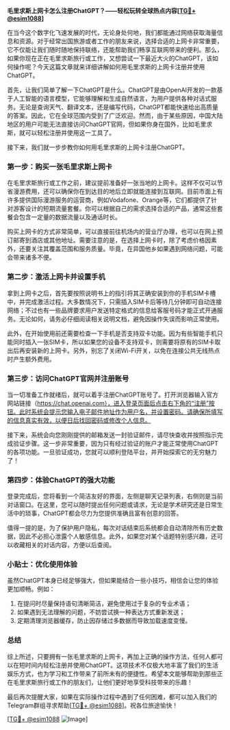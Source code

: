 **毛里求斯上网卡怎么注册ChatGPT？——轻松玩转全球热点内容[[TG💪+ @esim1088](https://t.me/s/esim1088)]**

在当今这个数字化飞速发展的时代，无论身处何地，我们都能通过网络获取海量信息和资源。对于经常出国旅游或者工作的朋友来说，选择合适的上网卡非常重要，它不仅能让我们随时随地保持联络，还能帮助我们畅享互联网带来的便利。那么，如果你现在正在毛里求斯旅行或工作，又想尝试一下最近大火的ChatGPT，该如何操作呢？今天这篇文章就来详细讲解如何用毛里求斯的上网卡注册并使用ChatGPT。

首先，让我们简单了解一下ChatGPT是什么。ChatGPT是由OpenAI开发的一款基于人工智能的语言模型，它能够理解和生成自然语言，为用户提供各种对话式服务。无论是查询天气、翻译文本，还是编写代码，ChatGPT都能快速给出高质量的答案。因此，它在全球范围内受到了广泛欢迎。然而，由于某些原因，中国大陆地区的用户可能无法直接访问ChatGPT官网，但如果你身在国外，比如毛里求斯，就可以轻松注册并使用这一工具了。

接下来，我们就一步步教你如何用毛里求斯的上网卡注册ChatGPT。

### 第一步：购买一张毛里求斯上网卡

在毛里求斯旅行或工作之前，建议提前准备好一张当地的上网卡。这样不仅可以节省漫游费用，还可以确保你在到达目的地后立即就能连接到互联网。目前市面上有许多提供国际漫游服务的运营商，例如Vodafone、Orange等，它们都提供了针对游客设计的短期流量套餐。你可以根据自己的需求选择合适的产品，通常这些套餐会包含一定量的数据流量以及通话时长。

购买上网卡的方式非常简单，可以直接前往机场内的营业厅办理，也可以在网上预订邮寄到酒店或其他地址。需要注意的是，在选择上网卡时，除了考虑价格因素外，还要关注其覆盖范围和服务质量。毕竟，在异国他乡如果遇到网络问题，可能会带来诸多不便。

### 第二步：激活上网卡并设置手机

拿到上网卡之后，首先要按照说明书上的指引将其正确安装到你的手机SIM卡槽中，并完成激活过程。大多数情况下，只需插入SIM卡后等待几分钟即可自动连接网络；不过也有一些品牌要求用户发送特定格式的信息给客服号码才能正式开通服务。无论如何，请务必仔细阅读相关说明文档，避免因操作失误而影响正常使用。

此外，在开始使用前还需要检查一下手机是否支持双卡功能。因为有些智能手机只能同时插入一张SIM卡，所以如果您的设备不支持双卡，则需要将原有的SIM卡取出后再安装新的上网卡。另外，别忘了关闭Wi-Fi开关，以免在连接公共无线热点时产生额外费用。

### 第三步：访问ChatGPT官网并注册账号

当一切准备工作就绪后，就可以着手注册ChatGPT账号了。打开浏览器输入官方网站链接（https://chat.openai.com），进入登录页面后点击右下角的“注册”按钮。此时系统会提示您输入电子邮件地址作为用户名，并设置密码。请确保所填写的信息真实有效，以便日后找回密码或修改个人信息。

接下来，系统会向您刚刚提供的邮箱发送一封验证邮件，请尽快查收并按照指示完成验证步骤。这一步非常重要，因为只有经过验证的账户才能正常使用ChatGPT的各项功能。一旦验证成功，您就可以顺利登陆平台，并开始探索它的无穷魅力了！

### 第四步：体验ChatGPT的强大功能

登录完成后，您将看到一个简洁友好的界面，左侧是聊天记录列表，右侧则是当前对话窗口。在这里，您可以随时提出任何问题或请求，无论是学术研究还是日常生活中的琐事，ChatGPT都会尽力为您提供准确且富有创意的回答。

值得一提的是，为了保护用户隐私，每次对话结束后系统都会自动清除所有历史数据，因此不必担心泄露个人敏感信息。此外，如果您对某个话题特别感兴趣，还可以收藏相关的对话内容，方便以后查阅。

### 小贴士：优化使用体验

虽然ChatGPT本身已经足够强大，但如果能结合一些小技巧，相信会让您的体验更加顺畅。例如：

1. 在提问时尽量保持语句清晰简洁，避免使用过于复杂的专业术语；
2. 如果遇到无法理解的问题，不妨尝试换一种表达方式重新发送；
3. 定期清理浏览器缓存，防止因存储过多数据而导致加载速度变慢。

### 总结

综上所述，只要拥有一张毛里求斯的上网卡，再加上正确的操作方法，任何人都可以在短时间内轻松注册并使用ChatGPT。这项技术不仅极大地丰富了我们的生活娱乐方式，也为学习和工作带来了前所未有的便捷性。希望本文能够帮助到那些正在毛里求斯旅行或工作的朋友们，让他们更好地享受科技带来的乐趣！

最后再次提醒大家，如果在实际操作过程中遇到了任何困难，都可以加入我们的Telegram群组寻求帮助[[TG💪+ @esim1088](https://t.me/s/esim1088)]。祝各位旅途愉快！

[[TG💪+ @esim1088](https://t.me/s/esim1088) ![Image](https://i.postimg.cc/4NQfJmqS/Snipaste-2025-05-13-00-14-12.png)]